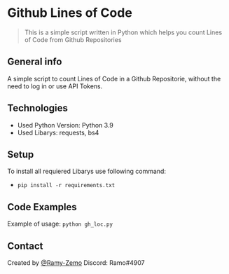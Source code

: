 # Github Lines of Code
> This is a simple script written in Python which helps you count Lines of Code from Github Repositories
> 
## General info
A simple script to count Lines of Code in a Github Repositorie, without the need to log in or use API Tokens. 

## Technologies
* Used Python Version: Python 3.9
* Used Libarys: requests, bs4

## Setup
To install all requiered Libarys use following command:
* `pip install -r requirements.txt`

## Code Examples
Example of usage:
`python gh_loc.py`

## Contact
Created by [@Ramy-Zemo](https://github.com/ramy-zemo)
Discord: Ramo#4907
